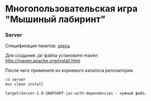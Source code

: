 # Многопользовательская игра "Мышиный лабиринт"



### Server

Спецификация пакетов: [здесь](packet-specs.md)

Для создания .jar файла установите maven
http://maven.apache.org/install.html

После чего примените из корневого каталога репозитория
```cmd
cd server
mvn clean install
```

```
target/Server-1.0-SNAPSHOT-jar-with-dependencies - нужный файл.
```